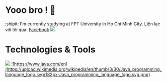 # Yooo bro ! 👋 
:shipit: I'm currently studying at FPT University in Ho Chi Minh City.
Liên lạc với tôi qua: [Facebook](https://www.facebook.com/zyassuo)
![](https://media.giphy.com/media/v1.Y2lkPTc5MGI3NjExdW5qY2ozMGg2bm1venh4YXozYTdqbmdlN2xvN2I3anpldjJtZHV2ZCZlcD12MV9pbnRlcm5hbF9naWZfYnlfaWQmY3Q9Zw/JIX9t2j0ZTN9S/giphy.gif)

# Technologies & Tools 
![](https://github.com/zienk/zienk/assets/119196011/a2cfc182-57a2-4bec-a393-d5059f758da1)
![https://www.java.com/en](https://upload.wikimedia.org/wikipedia/en/thumb/3/30/Java_programming_language_logo.svg/182px-Java_programming_language_logo.svg.png)

